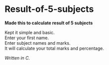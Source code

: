 # Result-of-5-subjects
**Made this to calculate result of 5 subjects**

<p>Kept it simple and basic.<br>
Enter your first name.<br>
Enter subject names and marks.<br>
It will calculate your total marks and percentage.<br>

*Written in C.*
